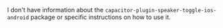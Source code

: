 I don't have information about the `capacitor-plugin-speaker-toggle-ios-android` package or specific instructions on how to use it.